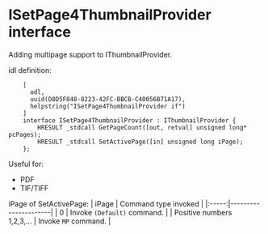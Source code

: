 ISetPage4ThumbnailProvider interface
====================================

Adding multipage support to IThumbnailProvider.

idl definition:
```
	[
	  odl,
	  uuid(D8D5F848-8223-42FC-BBCB-C40056B71A17),
	  helpstring("ISetPage4ThumbnailProvider if")
	]
	interface ISetPage4ThumbnailProvider : IThumbnailProvider {
		HRESULT _stdcall GetPageCount([out, retval] unsigned long* pcPages);
		HRESULT _stdcall SetActivePage([in] unsigned long iPage);
	};
```

Useful for:
* PDF
* TIF/TIFF

iPage of SetActivePage:
| iPage | Command type invoked |
|:-----:|----------------------|
|   0   | Invoke `(Default)` command. |
| Positive numbers <br /> 1,2,3,... | Invoke `MP` command. |
